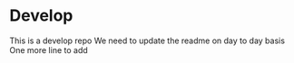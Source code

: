 # Develop
This is a develop repo
We need to update the readme on day to day basis
One more line to add
